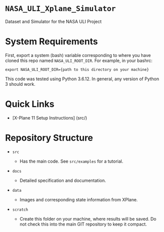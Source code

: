 # `NASA_ULI_Xplane_Simulator`
Dataset and Simulator for the NASA ULI Project

# System Requirements
First, export a system (bash) variable corresponding to where you have cloned this repo named `NASA_ULI_ROOT_DIR`. For example, in your bashrc:

`export NASA_ULI_ROOT_DIR={path to this directory on your machine}`

This code was tested using Python 3.6.12. In general, any version of Python 3 should work.

# Quick Links
* [X-Plane 11 Setup Instructions] (src/)

# Repository Structure
- `src`
    - Has the main code. See `src/examples` for a tutorial.

- `docs`
    - Detailed specification and documentation.

- `data`
    - Images and corresponding state information from XPlane. 

- `scratch`
    - Create this folder on your machine, where results will be saved. Do not check this into the main GIT repository to keep it compact.
